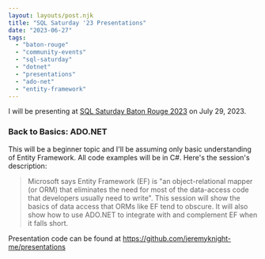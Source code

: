 ```yaml
---
layout: layouts/post.njk
title: "SQL Saturday '23 Presentations"
date: "2023-06-27"  
tags: 
  - "baton-rouge"
  - "community-events"
  - "sql-saturday"  
  - "dotnet"
  - "presentations"
  - "ado-net"
  - "entity-framework"
---
```


I will be presenting at [SQL Saturday Baton Rouge 2023](https://sqlsaturday.com/2023-07-29-sqlsaturday1060/ "SQL Saturday Baton Rouge 2023") on July 29, 2023.

<h3>Back to Basics: ADO.NET</h3>

This will be a beginner topic and I'll be assuming only basic understanding of Entity Framework. All code examples will be in C#. Here's the session's description:
 
> Microsoft says Entity Framework (EF) is "an object-relational mapper (or ORM) that eliminates the need for most of the data-access code that developers usually need to write". This session will show the basics of data access that ORMs like EF tend to obscure. It will also show how to use ADO.NET to integrate with and complement EF when it falls short.

Presentation code can be found at https://github.com/jeremyknight-me/presentations